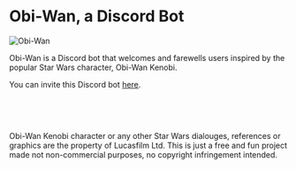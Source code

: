 # Obi-Wan, a Discord Bot

![Obi-Wan](https://c.tenor.com/qA9u4ETE66MAAAAC/hello-there-kenobi.gif)

Obi-Wan is a Discord bot that welcomes and farewells users inspired by the popular Star Wars character, Obi-Wan Kenobi.

You can invite this Discord bot [here]( https://discord.com/oauth2/authorize?client_id=970705150572367902&scope=bot&permissions=2048).

&nbsp;

&nbsp;

Obi-Wan Kenobi character or any other Star Wars dialouges, references or graphics are the property of Lucasfilm Ltd. This is just a free and fun project made not non-commercial purposes, no copyright infringement intended. 

